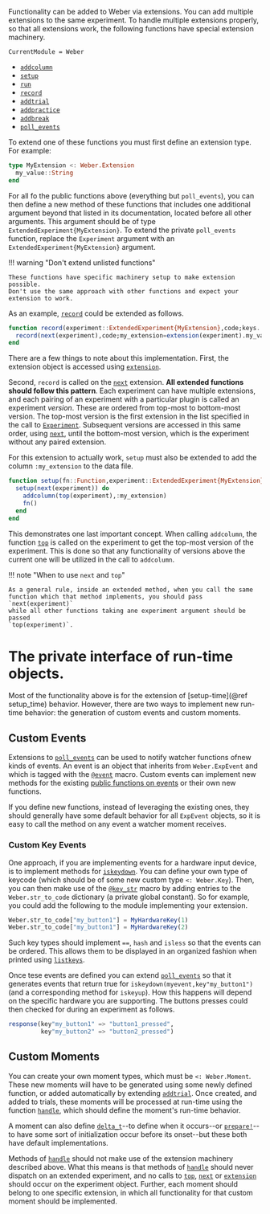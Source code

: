 Functionality can be added to Weber via extensions. You can add multiple extensions to the same experiment. To handle multiple extensions properly, so that all extensions work, the following functions have special extension machinery.

```@meta
CurrentModule = Weber
```

* [`addcolumn`](@ref)
* [`setup`](@ref)
* [`run`](@ref)
* [`record`](@ref)
* [`addtrial`](@ref)
* [`addpractice`](@ref)
* [`addbreak`](@ref)
* [`poll_events`](@ref)

To extend one of these functions you must first define an extension type. For example:

```julia
type MyExtension <: Weber.Extension
  my_value::String
end
```

For all fo the public functions above (everything but `poll_events`), you can
then define a new method of these functions that includes one additional
argument beyond that listed in its documentation, located before all other
arguments. This argument should be of type `ExtendedExperiment{MyExtension}`. To
extend the private `poll_events` function, replace the `Experiment` argument
with an `ExtendedExperiment{MyExtension}` argument.

!!! warning "Don't extend unlisted functions"

    These functions have specific machinery setup to make extension possible.
    Don't use the same approach with other functions and expect your extension to work.

As an example, [`record`](@ref) could be extended as follows.

```julia
function record(experiment::ExtendedExperiment{MyExtension},code;keys...)
  record(next(experiment),code;my_extension=extension(experiment).my_value,keys...)
end
```

There are a few things to note about this implementation. First, 
the extension object is accessed using [`extension`](@ref).

Second, `record` is called on the [`next`](@ref) extension.  **All extended
functions should follow this pattern**. Each experiment can have multiple
extensions, and each pairing of an experiment with a particular plugin is called
an experiment *version*. These are ordered from top-most to bottom-most
version. The top-most version is the first extension in the list specified in
the call to [`Experiment`](@ref). Subsequent versions are accessed in this same
order, using [`next`](@ref), until the bottom-most version, which is the
experiment without any paired extension. 

For this extension to actually work, `setup` must also be extended to add the
column `:my_extension` to the data file.

```julia
function setup(fn::Function,experiment::ExtendedExperiment{MyExtension})
  setup(next(experiment)) do
    addcolumn(top(experiment),:my_extension)
    fn()
  end
end
```

This demonstrates one last important concept. When calling `addcolumn`, the
function [`top`](@ref) is called on the experiment to get the top-most version of the
experiment. This is done so that any functionality of versions above the current one will be
utilized in the call to `addcolumn`.

!!! note "When to use `next` and `top`"

    As a general rule, inside an extended method, when you call the same
    function which that method implements, you should pass `next(experiment)`
    while all other functions taking ane experiment argument should be passed
    `top(experiment)`.

# The private interface of run-time objects.

Most of the functionality above is for the extension of [setup-time](@ref
setup_time) behavior. However, there are two ways to implement new run-time
behavior: the generation of custom events and custom moments.

## Custom Events

Extensions to [`poll_events`](@ref) can be used to notify watcher functions
ofnew kinds of events. An event is an object that inherits from `Weber.ExpEvent`
and which is tagged with the [`@event`](@ref) macro. Custom events can implement
new methods for the existing [public functions on events](event.md) or their own
new functions.

If you define new functions, instead of leveraging the existing ones,
they should generally have some default behavior for all `ExpEvent` objects, so
it is easy to call the method on any event a watcher moment receives.

### Custom Key Events

One approach, if you are implementing events for a hardware input device, is to
implement methods for [`iskeydown`](@ref). You can define your own type
of keycode (which should be of some new custom type `<: Weber.Key`). Then, you can
then make use of the [`@key_str`](@ref) macro by adding entries to the
`Weber.str_to_code` dictionary (a private global constant). So for example, you
could add the following to the module implementing your extension.

```julia
Weber.str_to_code["my_button1"] = MyHardwareKey(1)
Weber.str_to_code["my_button1"] = MyHardwareKey(2)
```

Such key types should implement `==`, `hash` and `isless` so that the events can
be ordered. This allows them to be displayed in an organized fashion when
printed using [`listkeys`](@ref).

Once tese events are defined you can extend [`poll_events`](@ref) so that it
generates events that return true for `iskeydown(myevent,key"my_button1")` (and
a corresponding method for `iskeyup`). How this happens will depend on the
specific hardware you are supporting. The buttons presses could then checked for
during an experiment as follows.

```julia
response(key"my_button1" => "button1_pressed",
         key"my_button2" => "button2_pressed")
```

## Custom Moments

You can create your own moment types, which must be `<: Weber.Moment`. These new
moments will have to be generated using some newly defined function, or added
automatically by extending [`addtrial`](@ref). Once created, and added to trials, these
moments will be processed at run-time using the function [`handle`](@ref), which
should define the moment's run-time behavior.

A moment can also define [`delta_t`](@ref)--to define when it occurs--or
[`prepare!`](@ref)--to have some sort of initialization occur before its
onset--but these both have default implementations.

Methods of [`handle`](@ref) should not make use of the extension machinery
described above. What this means is that methods of [`handle`](@ref) should
never dispatch on an extended experiment, and no calls to [`top`](@ref),
[`next`](@ref) or [`extension`](@ref) should occur on the experiment
object. Further, each moment should belong to one specific extension, in which
all functionality for that custom moment should be implemented.

